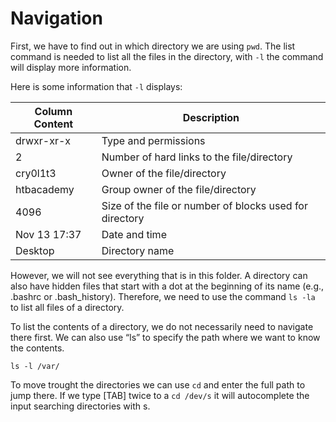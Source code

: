 # Navigation

First, we have to find out in which directory we are using `pwd`. The list command is needed to list all the files in the directory, with `-l` the command will display more information.

Here is some information that `-l` displays:

| Column Content     | Description                                               |
|--------------------|-----------------------------------------------------------|
| drwxr-xr-x         | Type and permissions                                      |
| 2                  | Number of hard links to the file/directory                |
| cry0l1t3           | Owner of the file/directory                               |
| htbacademy         | Group owner of the file/directory                         |
| 4096               | Size of the file or number of blocks used for directory   |
| Nov 13 17:37       | Date and time                                             |
| Desktop            | Directory name                                            |

However, we will not see everything that is in this folder. A directory can also have hidden files that start with a dot at the beginning of its name (e.g., .bashrc or .bash_history). Therefore, we need to use the command `ls -la` to list all files of a directory.

To list the contents of a directory, we do not necessarily need to navigate there first. We can also use “ls” to specify the path where we want to know the contents.

`ls -l /var/`

To move trought the directories we can use `cd` and enter the full path to jump there. If we type [TAB] twice to a `cd /dev/s` it will autocomplete the input searching directories with s.

